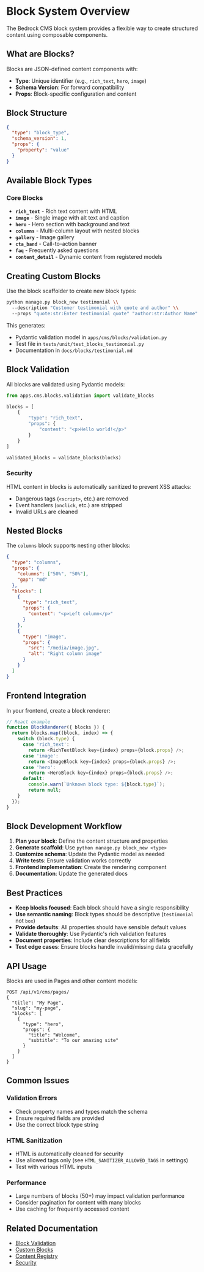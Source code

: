 # Block System Overview

The Bedrock CMS block system provides a flexible way to create structured content using composable components.

## What are Blocks?

Blocks are JSON-defined content components with:
- **Type**: Unique identifier (e.g., `rich_text`, `hero`, `image`)
- **Schema Version**: For forward compatibility
- **Props**: Block-specific configuration and content

## Block Structure

```json
{
  "type": "block_type",
  "schema_version": 1,
  "props": {
    "property": "value"
  }
}
```

## Available Block Types

### Core Blocks

- **`rich_text`** - Rich text content with HTML
- **`image`** - Single image with alt text and caption
- **`hero`** - Hero section with background and text
- **`columns`** - Multi-column layout with nested blocks
- **`gallery`** - Image gallery
- **`cta_band`** - Call-to-action banner
- **`faq`** - Frequently asked questions
- **`content_detail`** - Dynamic content from registered models

## Creating Custom Blocks

Use the block scaffolder to create new block types:

```bash
python manage.py block_new testimonial \\
  --description "Customer testimonial with quote and author" \\
  --props "quote:str:Enter testimonial quote" "author:str:Author Name" "rating:int:5"
```

This generates:
- Pydantic validation model in `apps/cms/blocks/validation.py`
- Test file in `tests/unit/test_blocks_testimonial.py`
- Documentation in `docs/blocks/testimonial.md`

## Block Validation

All blocks are validated using Pydantic models:

```python
from apps.cms.blocks.validation import validate_blocks

blocks = [
    {
        "type": "rich_text",
        "props": {
            "content": "<p>Hello world!</p>"
        }
    }
]

validated_blocks = validate_blocks(blocks)
```

### Security

HTML content in blocks is automatically sanitized to prevent XSS attacks:
- Dangerous tags (`<script>`, etc.) are removed
- Event handlers (`onclick`, etc.) are stripped
- Invalid URLs are cleaned

## Nested Blocks

The `columns` block supports nesting other blocks:

```json
{
  "type": "columns",
  "props": {
    "columns": ["50%", "50%"],
    "gap": "md"
  },
  "blocks": [
    {
      "type": "rich_text",
      "props": {
        "content": "<p>Left column</p>"
      }
    },
    {
      "type": "image", 
      "props": {
        "src": "/media/image.jpg",
        "alt": "Right column image"
      }
    }
  ]
}
```

## Frontend Integration

In your frontend, create a block renderer:

```javascript
// React example
function BlockRenderer({ blocks }) {
  return blocks.map((block, index) => {
    switch (block.type) {
      case 'rich_text':
        return <RichTextBlock key={index} props={block.props} />;
      case 'image':
        return <ImageBlock key={index} props={block.props} />;
      case 'hero':
        return <HeroBlock key={index} props={block.props} />;
      default:
        console.warn(`Unknown block type: ${block.type}`);
        return null;
    }
  });
}
```

## Block Development Workflow

1. **Plan your block**: Define the content structure and properties
2. **Generate scaffold**: Use `python manage.py block_new <type>`
3. **Customize schema**: Update the Pydantic model as needed
4. **Write tests**: Ensure validation works correctly
5. **Frontend implementation**: Create the rendering component
6. **Documentation**: Update the generated docs

## Best Practices

- **Keep blocks focused**: Each block should have a single responsibility
- **Use semantic naming**: Block types should be descriptive (`testimonial` not `box`)
- **Provide defaults**: All properties should have sensible default values
- **Validate thoroughly**: Use Pydantic's rich validation features
- **Document properties**: Include clear descriptions for all fields
- **Test edge cases**: Ensure blocks handle invalid/missing data gracefully

## API Usage

Blocks are used in Pages and other content models:

```http
POST /api/v1/cms/pages/
{
  "title": "My Page",
  "slug": "my-page",
  "blocks": [
    {
      "type": "hero",
      "props": {
        "title": "Welcome",
        "subtitle": "To our amazing site"
      }
    }
  ]
}
```

## Common Issues

### Validation Errors
- Check property names and types match the schema
- Ensure required fields are provided
- Use the correct block type string

### HTML Sanitization
- HTML is automatically cleaned for security
- Use allowed tags only (see `HTML_SANITIZER_ALLOWED_TAGS` in settings)
- Test with various HTML inputs

### Performance
- Large numbers of blocks (50+) may impact validation performance
- Consider pagination for content with many blocks
- Use caching for frequently accessed content

## Related Documentation

- [Block Validation](validation.md)
- [Custom Blocks](custom-blocks.md)
- [Content Registry](registry.md)
- [Security](security.md)